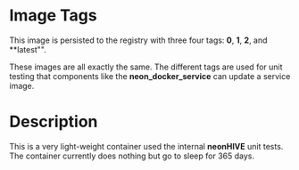 # Image Tags

This image is persisted to the registry with three four tags: **0**, **1**, **2**, and **latest"".

These images are all exactly the same.  The different tags are used for unit testing that components like the **neon_docker_service** can update a service image.

# Description

This is a very light-weight container used the internal **neonHIVE** unit tests.  The container currently does nothing but go to sleep for 365 days.
